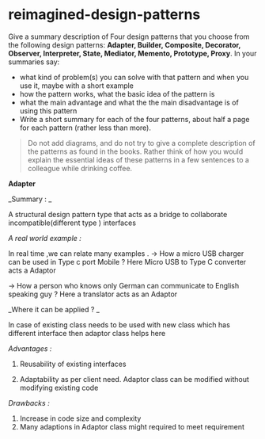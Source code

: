 # reimagined-design-patterns

Give a summary description of Four design patterns that you choose from the following design patterns: **Adapter,  Builder, Composite, Decorator, Observer, Interpreter, State, Mediator, Memento, Prototype, Proxy**. In your summaries say:

- what kind of problem(s) you can solve with that pattern and when you use it, maybe with a short example
- how the pattern works, what the basic idea of the pattern is
- what the main advantage and what the the main disadvantage is of using this pattern
- Write a short summary for each of the four patterns, about half a page for each pattern (rather less than more). 

> Do not add diagrams, and do not try to give a complete description of the patterns as found in the books. Rather think of how you would explain the essential ideas of these patterns in a few sentences to a colleague while drinking coffee.

**Adapter**

_Summary : _

A structural design pattern type that acts as a bridge  to  collaborate incompatible(different type ) interfaces

_A real world example :_

In real time ,we can relate many examples .
  -> How a micro USB charger can be used in Type c port Mobile ?
           Here Micro USB to Type C converter acts a Adaptor  

   -> How a person who knows only German  can communicate to English speaking guy ?
           Here a translator acts as an Adaptor  

_Where it can be applied ? _

  In case of existing class needs to be used with new class which has  different interface then adaptor class helps here 

_Advantages :_

  1. Reusability of existing interfaces
	
  2. Adaptability as per client need. Adaptor class can be modified  without modifying existing code 

_Drawbacks :_
  
  1. Increase in code size and complexity 
  2. Many adaptions in Adaptor class  might required to meet requirement

